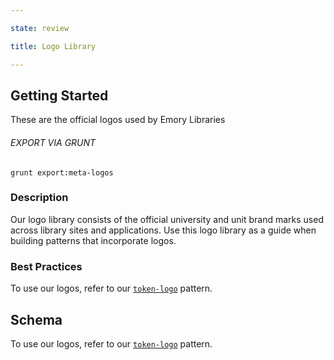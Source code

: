 ```yaml
---

state: review

title: Logo Library

---
```


## Getting Started

These are the official logos used by Emory Libraries

###### EXPORT VIA GRUNT

```
grunt export:meta-logos
```


### Description

Our logo library consists of the official university and unit brand marks used across library sites and applications. Use this logo library as a guide when building patterns that incorporate logos.


### Best Practices

To use our logos, refer to our [`token-logo`](/patterns/10-tokens-10-globals-logo/10-tokens-10-globals-logo.html) pattern.


## Schema

To use our logos, refer to our [`token-logo`](/patterns/10-tokens-10-globals-logo/10-tokens-10-globals-logo.html) pattern.
